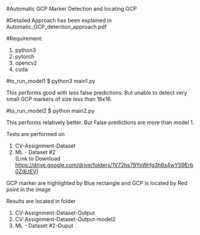 #Automatic GCP Marker Detection and locating GCP

#Detailed Approach has been explained in Automatic_GCP_detection_approach.pdf 

#Requirement:
 1. python3
 2. pytorch
 3. opencv2
 4. cuda

#to_run_model1  $ python3 main1.py

 This performs good with less false predictions. But unable to detect very small GCP markers of size less than 16x16.

#to_run_model2  $ python main2.py			
 
 This performs relatively better. But False predictions are more than model 1.

Tests are performed on 
1. CV-Assignment-Dataset
2. ML - Dataset #2  
(Link to Download https://drive.google.com/drive/folders/1V72hs79YpWrfg3h6s4wYS9Erb0ZdLtEV)

GCP marker are highlighted by Blue rectangle and GCP is located by Red point in the image

Results are located in folder
1. CV-Assignment-Dataset-Output
2. CV-Assignment-Dataset-Output-model2
2. ML - Dataset #2-Ouput      
